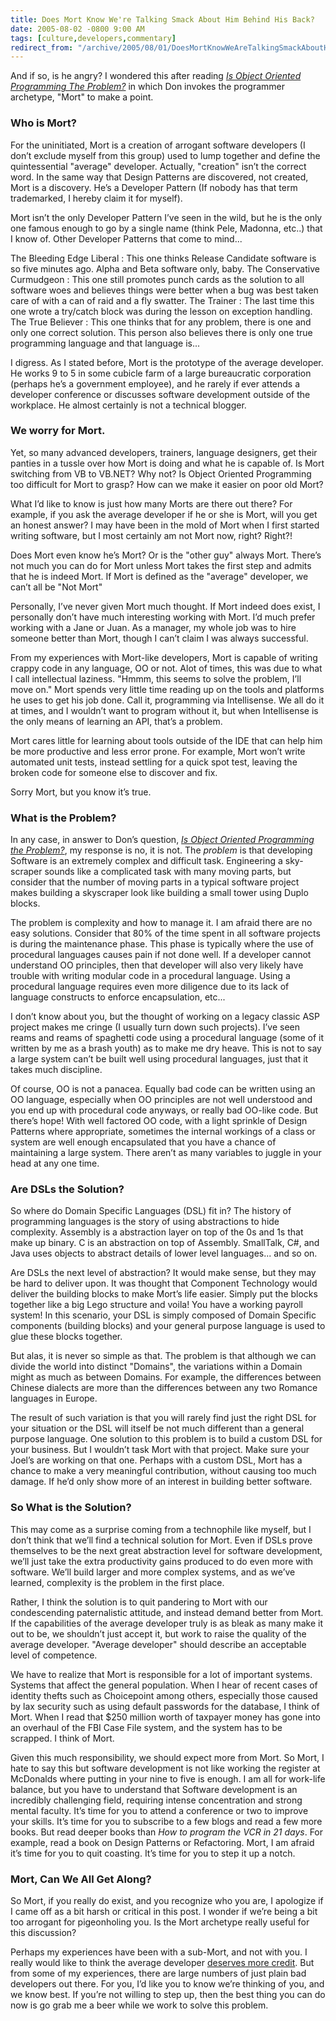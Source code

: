 ```yaml
---
title: Does Mort Know We're Talking Smack About Him Behind His Back?
date: 2005-08-02 -0800 9:00 AM
tags: [culture,developers,commentary]
redirect_from: "/archive/2005/08/01/DoesMortKnowWeAreTalkingSmackAboutHimBehindHisBack.aspx/"
---
```


And if so, is he angry? I wondered this after reading *[Is Object Oriented Programming The Problem?](http://donxml.com/allthingstechie/archive/2005/08/01/2116.aspx)* in which Don invokes the programmer archetype, "Mort" to make a point.

### Who is Mort?

For the uninitiated, Mort is a creation of arrogant software developers
(I don’t exclude myself from this group) used to lump together and
define the quintessential "average" developer. Actually, "creation"
isn’t the correct word. In the same way that Design Patterns are
discovered, not created, Mort is a discovery. He’s a Developer Pattern
(If nobody has that term trademarked, I hereby claim it for myself).

Mort isn’t the only Developer Pattern I’ve seen in the wild, but he is
the only one famous enough to go by a single name (think Pele, Madonna,
etc..) that I know of. Other Developer Patterns that come to mind...

The Bleeding Edge Liberal
:   This one thinks Release Candidate software is so five minutes ago.
    Alpha and Beta software only, baby.
The Conservative Curmudgeon
:   This one still promotes punch cards as the solution to all software
    woes and believes things were better when a bug was best taken care
    of with a can of raid and a fly swatter.
The Trainer
:   The last time this one wrote a try/catch block was during the lesson
    on exception handling.
The True Believer
:   This one thinks that for any problem, there is one and only one
    correct solution. This person also believes there is only one true
    programming language and that language is...

I digress. As I stated before, Mort is the prototype of the average
developer. He works 9 to 5 in some cubicle farm of a large bureaucratic
corporation (perhaps he’s a government employee), and he rarely if ever
attends a developer conference or discusses software development outside
of the workplace. He almost certainly is not a technical blogger.

### We worry for Mort.

Yet, so many advanced developers, trainers, language designers, get
their panties in a tussle over how Mort is doing and what he is capable
of. Is Mort switching from VB to VB.NET? Why not? Is Object Oriented
Programming too difficult for Mort to grasp? How can we make it easier
on poor old Mort?

What I’d like to know is just how many Morts are there out there? For
example, if you ask the average developer if he or she is Mort, will you
get an honest answer? I may have been in the mold of Mort when I first
started writing software, but I most certainly am not Mort now, right?
Right?!

Does Mort even know he’s Mort? Or is the "other guy" always Mort.
There’s not much you can do for Mort unless Mort takes the first step
and admits that he is indeed Mort. If Mort is defined as the "average"
developer, we can’t all be "Not Mort"

Personally, I’ve never given Mort much thought. If Mort indeed does
exist, I personally don’t have much interesting working with Mort. I’d
much prefer working with a Jane or Juan. As a manager, my whole job was
to hire someone better than Mort, though I can’t claim I was always
successful.

From my experiences with Mort-like developers, Mort is capable of
writing crappy code in any language, OO or not. Alot of times, this was
due to what I call intellectual laziness. "Hmmm, this seems to solve the
problem, I’ll move on." Mort spends very little time reading up on the
tools and platforms he uses to get his job done. Call it, programming
via Intellisense. We all do it at times, and I wouldn’t want to program
without it, but when Intellisense is the only means of learning an API,
that’s a problem.

Mort cares little for learning about tools outside of the IDE that can
help him be more productive and less error prone. For example, Mort
won’t write automated unit tests, instead settling for a quick spot
test, leaving the broken code for someone else to discover and fix.

Sorry Mort, but you know it’s true.

### What is the Problem?

In any case, in answer to Don’s question, *[Is Object Oriented
Programming the
Problem?](http://donxml.com/allthingstechie/archive/2005/08/01/2116.aspx)*,
my response is no, it is not. The *problem* is that developing Software
is an extremely complex and difficult task. Engineering a sky-scraper
sounds like a complicated task with many moving parts, but consider that
the number of moving parts in a typical software project makes building
a skyscraper look like building a small tower using Duplo blocks.

The problem is complexity and how to manage it. I am afraid there are no
easy solutions. Consider that 80% of the time spent in all software
projects is during the maintenance phase. This phase is typically where
the use of procedural languages causes pain if not done well. If a
developer cannot understand OO principles, then that developer will also
very likely have trouble with writing modular code in a procedural
language. Using a procedural language requires even more diligence due
to its lack of language constructs to enforce encapsulation, etc...

I don’t know about you, but the thought of working on a legacy classic
ASP project makes me cringe (I usually turn down such projects). I’ve
seen reams and reams of spaghetti code using a procedural language (some
of it written by me as a brash youth) as to make me dry heave. This is
not to say a large system can’t be built well using procedural
languages, just that it takes much discipline.

Of course, OO is not a panacea. Equally bad code can be written using an
OO language, especially when OO principles are not well understood and
you end up with procedural code anyways, or really bad OO-like code. But
there’s hope! With well factored OO code, with a light sprinkle of
Design Patterns where appropriate, sometimes the internal workings of a
class or system are well enough encapsulated that you have a chance of
maintaining a large system. There aren’t as many variables to juggle in
your head at any one time.

### Are DSLs the Solution?

So where do Domain Specific Languages (DSL) fit in? The history of
programming languages is the story of using abstractions to hide
complexity. Assembly is a abstraction layer on top of the 0s and 1s that
make up binary. C is an abstraction on top of Assembly. SmallTalk, C#,
and Java uses objects to abstract details of lower level languages...
and so on.

Are DSLs the next level of abstraction? It would make sense, but they
may be hard to deliver upon. It was thought that Component Technology
would deliver the building blocks to make Mort’s life easier. Simply put
the blocks together like a big Lego structure and voila! You have a
working payroll system! In this scenario, your DSL is simply composed of
Domain Specific components (building blocks) and your general purpose
language is used to glue these blocks together.

But alas, it is never so simple as that. The problem is that although we
can divide the world into distinct "Domains", the variations within a
Domain might as much as between Domains. For example, the differences
between Chinese dialects are more than the differences between any two
Romance languages in Europe.

The result of such variation is that you will rarely find just the right
DSL for your situation or the DSL will itself be not much different than
a general purpose language. One solution to this problem is to build a
custom DSL for your business. But I wouldn’t task Mort with that
project. Make sure your Joel’s are working on that one. Perhaps with a
custom DSL, Mort has a chance to make a very meaningful contribution,
without causing too much damage. If he’d only show more of an interest
in building better software.

### So What is the Solution?

This may come as a surprise coming from a technophile like myself, but I
don’t think that we’ll find a technical solution for Mort. Even if DSLs
prove themselves to be the next great abstraction level for software
development, we’ll just take the extra productivity gains produced to do
even more with software. We’ll build larger and more complex systems,
and as we’ve learned, complexity is the problem in the first place.

Rather, I think the solution is to quit pandering to Mort with our
condescending paternalistic attitude, and instead demand better from
Mort. If the capabilities of the average developer truly is as bleak as
many make it out to be, we shouldn’t just accept it, but work to raise
the quality of the average developer. "Average developer" should
describe an acceptable level of competence.

We have to realize that Mort is responsible for a lot of important
systems. Systems that affect the general population. When I hear of
recent cases of identity thefts such as Choicepoint among others,
especially those caused by lax security such as using default passwords
for the database, I think of Mort. When I read that \$250 million worth
of taxpayer money has gone into an overhaul of the FBI Case File system,
and the system has to be scrapped. I think of Mort.

Given this much responsibility, we should expect more from Mort. So
Mort, I hate to say this but software development is not like working
the register at McDonalds where putting in your nine to five is enough.
I am all for work-life balance, but you have to understand that Software
development is an incredibly challenging field, requiring intense
concentration and strong mental faculty. It’s time for you to attend a
conference or two to improve your skills. It’s time for you to subscribe
to a few blogs and read a few more books. But read deeper books than
*How to program the VCR in 21 days*. For example, read a book on Design
Patterns or Refactoring. Mort, I am afraid it’s time for you to quit
coasting. It’s time for you to step it up a notch.

### Mort, Can We All Get Along?

So Mort, if you really do exist, and you recognize who you are, I
apologize if I came off as a bit harsh or critical in this post. I
wonder if we’re being a bit too arrogant for pigeonholing you. Is the
Mort archetype really useful for this discussion?

Perhaps my experiences have been with a sub-Mort, and not with you. I
really would like to think the average developer [deserves more
credit](https://haacked.com/archive/2005/07/26/9027.aspx). But from some
of my experiences, there are large numbers of just plain bad developers
out there. For you, I’d like you to know we’re thinking of you, and we
know best. If you’re not willing to step up, then the best thing you can
do now is go grab me a beer while we work to solve this problem.

